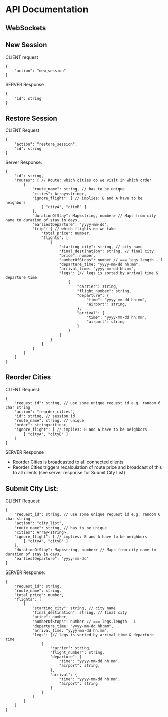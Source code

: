 # API Documentation

## WebSockets


## New Session

CLIENT request
```
{
	"action": "new_session"
}
```

SERVER Response
```
{
	"id": string
}
```

	
## Restore Session
CLIENT Request
```
{
	"action": "restore_session",
	"id": string
}
```

Server Response:
```
{
	"id": string,
	"routes": [ // Route: which cities do we visit in which order
		{
			"route_name": string, // has to be unique
			"cities": Array<string>,
			"ignore_flight": [ // implies: B and A have to be neighbors 
				[ "cityA", "cityB" ]	
			],
			"durationOfStay": Map<string, number> // Maps from city name to duration of stay in days,
			"earliestDeparture": "yyyy-mm-dd",
			"trip": { // which flights do we take
				"total_price": number,
				"flights": [
					{
						"starting_city": string, // city name
						"final_destination": string, // final city
						"price": number,
						"numberOfStops": number // === legs.length - 1
						"departure_time: "yyyy-mm-dd hh:mm",
						"arrival_time: "yyyy-mm-dd hh:mm",
						"legs": [// legs is sorted by arrival time & departure time
							{
								"carrier": string,
								"flight_number": string,
								"departure": {
									"time": "yyyy-mm-dd hh:mm",
									"airport": string,
								},
								"arrival": {
									"time": "yyyy-mm-dd hh:mm",
									"airport": string
								}
							}
						]
					}
				]	
			}
		}		
	]
}
```

## Reorder Cities
CLIENT Request: 
```
{
	"request_id": string, // use some unique request id e.g. random 6 char string
	"action": "reorder_cities",
	"id": string, // session id
	"route_name": string, // unique
	"order": string<cities>,
	"ignore_flight": [ // implies: B and A have to be neighbors 
		[ "cityA", "cityB" ]	
	]
}
```
SERVER Response

- Reorder Cities is broadcasted to all connected clients
- Reorder Cities triggers recalculation of route price and broadcast of this to all clients (see server response for Submit City List)


## Submit City List:
CLIENT Request:
```
{
	"request_id": string, // use some unique request id e.g. random 6 char string
	"action": "city_list",
	"route_name": string, // has to be unique
	"cities": Array<string>,
	"ignore_flight": [ // implies: B and A have to be neighbors 
		[ "cityA", "cityB" ]	
	],
	"durationOfStay": Map<string, number> // Maps from city name to duration of stay in days,
	"earliestDeparture": "yyyy-mm-dd"
}
```

SERVER Response:
```
{
	"request_id": string,
	"route_name": string,
	"total_price": number,
	"flights": [
		{
			"starting_city": string, // city name
			"final_destination": string, // final city
			"price": number,
			"numberOfStops": number // === legs.length - 1
			"departure_time: "yyyy-mm-dd hh:mm",
			"arrival_time: "yyyy-mm-dd hh:mm",
			"legs": [// legs is sorted by arrival time & departure time
				{
					"carrier": string,
					"flight_number": string,
					"departure": {
						"time": "yyyy-mm-dd hh:mm",
						"airport": string,
					},
					"arrival": {
						"time": "yyyy-mm-dd hh:mm",
						"airport": string
					}
				}
			]
		}
	]	
}
```
